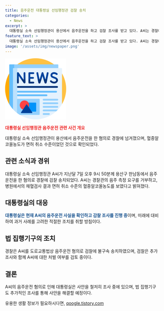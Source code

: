 ```yaml
---
title: 음주운전 대통령실 선임행정관 검찰 송치
categories:
  - News
excerpt: >
  대통령실 소속 선임행정관이 용산에서 음주운전을 하고 검찰 조사를 받고 있다. A씨는 경찰에 의해 불구속 송치됐으며, 혈중알코올농도가 면허 취소 수준이었다. A씨는 음주 측정을 거부한 적이 없다고 주장하고 있으나, 대통령실은 사실 확인과 감찰 조사를 진행 중이며, 절차와 규정에 따라 조치하겠다고 밝혔다.
feature_text: >
  대통령실 소속 선임행정관이 용산에서 음주운전을 하고 검찰 조사를 받고 있다. A씨는 경찰에 의해 불구속 송치됐으며, 혈중알코올농도가 면허 취소 수준이었다. A씨는 음주 측정을 거부한 적이 없다고 주장하고 있으나, 대통령실은 사실 확인과 감찰 조사를 진행 중이며, 절차와 규정에 따라 조치하겠다고 밝혔다.
image: '/assets/img/newspaper.png'
---
```


<p><img src="/assets/img/newspaper.png" alt="kimp 속보" /></p>

<p><b><span style="color: #ee2323;">대통령실 선임행정관 음주운전 관련 사건 개요</span></b></p>

<p data-ke-size="size16">대통령실 소속 선임행정관이 용산에서 음주운전을 한 혐의로 경찰에 넘겨졌으며, 혈중알코올농도가 면허 취소 수준이었던 것으로 확인되었다.</p>

<h2 data-ke-size="size26">관련 소식과 경위</h2>

<p data-ke-size="size16">대통령실 소속 선임행정관 A씨가 지난달 7일 오후 9시 50분께 용산구 한남동에서 음주운전을 한 혐의로 경찰에 검찰 송치되었다. A씨는 경찰관의 음주 측정 요구를 거부하고, 병원에서의 채혈검사 결과 면허 취소 수준의 혈중알코올농도를 보였다고 밝혀졌다.</p>

<h2 data-ke-size="size26">대통령실의 대응</h2>

<p data-ke-size="size16"><b><span style="color: #1a5490;">대통령실은 현재 A씨의 음주운전 사실을 확인하고 감찰 조사를 진행 중</span></b>이며, 미래에 대비하여 과거 사례를 고려한 적절한 조치를 취할 방침이다. </p>

<h2 data-ke-size="size26">법 집행기구의 조치</h2>

<p data-ke-size="size16">경찰은 A씨를 도로교통법상 음주운전 혐의로 검찰에 불구속 송치하였으며, 검찰은 추가 조사와 함께 A씨에 대한 처벌 여부를 검토 중이다.</p>

<h2 data-ke-size="size26">결론</h2>

<p data-ke-size="size16">A씨의 음주운전 혐의로 인해 대통령실은 사안을 철저히 조사 중에 있으며, 법 집행기구도 추가적인 조사를 통해 사안을 해결할 예정이다.</p>
유용한 생활 정보가 필요하시다면, <a href="https://qoogle.tistory.com" rel="dofollow">qoogle.tistory.com</a>


